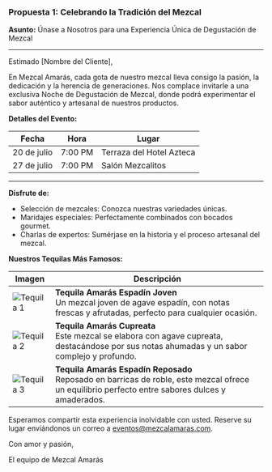 ### Propuesta 1: Celebrando la Tradición del Mezcal

**Asunto:** Únase a Nosotros para una Experiencia Única de Degustación de Mezcal

---

Estimado [Nombre del Cliente],

En Mezcal Amarás, cada gota de nuestro mezcal lleva consigo la pasión, la dedicación y la herencia de generaciones. Nos complace invitarle a una exclusiva Noche de Degustación de Mezcal, donde podrá experimentar el sabor auténtico y artesanal de nuestros productos.

**Detalles del Evento:**

| Fecha       | Hora    | Lugar               |
|-------------|---------|---------------------|
| 20 de julio | 7:00 PM | Terraza del Hotel Azteca |
| 27 de julio | 7:00 PM | Salón Mezcalitos    |

---

**Disfrute de:**

- Selección de mezcales: Conozca nuestras variedades únicas.
- Maridajes especiales: Perfectamente combinados con bocados gourmet.
- Charlas de expertos: Sumérjase en la historia y el proceso artesanal del mezcal.

**Nuestros Tequilas Más Famosos:**

| Imagen                                                                                 | Descripción                                                                                                                                         |
|----------------------------------------------------------------------------------------|-----------------------------------------------------------------------------------------------------------------------------------------------------|
| ![Tequila 1](https://img.freepik.com/foto-gratis/vida-muerta-mezcal-gusano-maguey_23-2151267882.jpg?w=360&t=st=1720887029~exp=1720887629~hmac=91e77b50b64234279431c752b8f740a7c9e1978d105be49d727ae5e8770d67ee)                      | **Tequila Amarás Espadín Joven**<br>Un mezcal joven de agave espadín, con notas frescas y afrutadas, perfecto para cualquier ocasión.               |
| ![Tequila 2](https://img.freepik.com/foto-gratis/vida-muerta-mezcal-gusano-maguey_23-2151267861.jpg?t=st=1720887201~exp=1720890801~hmac=ec6ee19aeb5418c7aa6f2a68145d2139e000bbe9b97d051abd2fdb5fe87d2971&w=360)                      | **Tequila Amarás Cupreata**<br>Este mezcal se elabora con agave cupreata, destacándose por sus notas ahumadas y un sabor complejo y profundo.       |
| ![Tequila 3](https://img.freepik.com/foto-gratis/vida-muerta-mezcal-gusano-maguey_23-2151267851.jpg?w=360&t=st=1720887257~exp=1720887857~hmac=9a7c12d2ebf98c1b42b141f231a0074d7d79e636921592861e2f0e4a7c9fc0ba)                      | **Tequila Amarás Espadín Reposado**<br>Reposado en barricas de roble, este mezcal ofrece un equilibrio perfecto entre sabores dulces y amaderados.   |

Esperamos compartir esta experiencia inolvidable con usted. Reserve su lugar enviándonos un correo a [eventos@mezcalamaras.com](mailto:eventos@mezcalamaras.com).

Con amor y pasión,

El equipo de Mezcal Amarás
